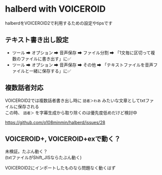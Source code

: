 # halberd with VOICEROID

halberdをVOICEROID2で利用するための設定やtipsです

## テキスト書き出し設定

- ツール ➡ オプション ➡ 音声保存 ➡ ファイル分割 ➡ 「1文毎に区切って複数のファイルに書き出す」に✅
- ツール ➡ オプション ➡ 音声保存 ➡ その他 ➡ 「テキストファイルを音声ファイルと一緒に保存する」に✅

## 複数話者対応

VOICEROID2では複数話者書き出し時に `話者＞わあ` みたいな文章としてtxtファイルに保存される  
この時、 `話者＞` を字幕生成から取り除くのは優先度低めだけど検討中

https://github.com/o108minmin/halberd/issues/28

## VOICEROID+, VOICEROID+exで動く？

未検証。たぶん動く？  
(txtファイルがShift_JISならたぶん動く)

VOICEROID2にインポートしたものなら問題なく動くはず
